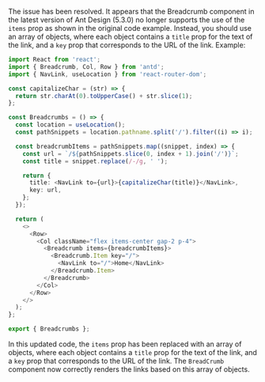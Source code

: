 The issue has been resolved. It appears that the Breadcrumb component in the latest version of Ant Design (5.3.0) no longer supports the use of the `items` prop as shown in the original code example. Instead, you should use an array of objects, where each object contains a `title` prop for the text of the link, and a `key` prop that corresponds to the URL of the link.
Example:

```typescript
import React from 'react';
import { Breadcrumb, Col, Row } from 'antd';
import { NavLink, useLocation } from 'react-router-dom';

const capitalizeChar = (str) => {
  return str.charAt(0).toUpperCase() + str.slice(1);
};

const Breadcrumbs = () => {
  const location = useLocation();
  const pathSnippets = location.pathname.split('/').filter((i) => i);

  const breadcrumbItems = pathSnippets.map((snippet, index) => {
    const url = `/${pathSnippets.slice(0, index + 1).join('/')}`;
    const title = snippet.replace(/-/g, ' ');

    return {
      title: <NavLink to={url}>{capitalizeChar(title)}</NavLink>,
      key: url,
    };
  });

  return (
    <>
      <Row>
        <Col className="flex items-center gap-2 p-4">
          <Breadcrumb items={breadcrumbItems}>
            <Breadcrumb.Item key="/">
              <NavLink to="/">Home</NavLink>
            </Breadcrumb.Item>
          </Breadcrumb>
        </Col>
      </Row>
    </>
  );
};

export { Breadcrumbs };
```

In this updated code, the `items` prop has been replaced with an array of objects, where each object contains a `title` prop for the text of the link, and a `key` prop that corresponds to the URL of the link. The `BreadCrumb` component now correctly renders the links based on this array of objects.
